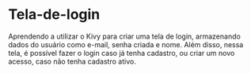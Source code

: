 # Tela-de-login
Aprendendo a utilizar o Kivy para criar uma tela de login, armazenando dados do usuário como e-mail, senha criada e nome. Além disso, nessa tela, é possível fazer o login caso já tenha cadastro, ou criar um novo acesso, caso não tenha cadastro ativo.

